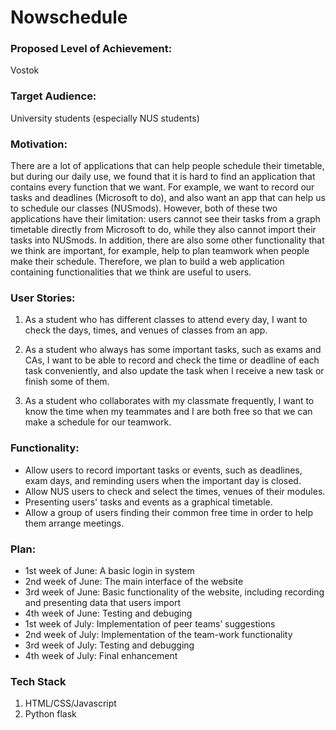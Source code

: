 # Nowschedule


### Proposed Level of Achievement: 
Vostok

### Target Audience: 
University students (especially NUS students)

### Motivation:
There are a lot of applications that can help people schedule their timetable, but during our daily use, we found that it is hard to find an application that contains every function that we want. For example, we want to record our tasks and deadlines (Microsoft to do), and also want an app that can help us to schedule our classes (NUSmods). However, both of these two applications have their limitation: users cannot see their tasks from a graph timetable directly from Microsoft to do, while they also cannot import their tasks into NUSmods. In addition, there are also some other functionality that we think are important, for example, help to plan teamwork when people make their schedule. Therefore, we plan to build a web application containing functionalities that we think are useful to users.

### User Stories:
1. As a student who has different classes to attend every day, I want to check the days, times, and venues of classes from an app.

2. As a student who always has some important tasks, such as exams and CAs, I want to be able to record and check the time or deadline of each task conveniently, and also update the task when I receive a new task or finish some of them.

3. As a student who collaborates with my classmate frequently, I want to know the time when my teammates and I are both free so that we can make a schedule for our teamwork.

### Functionality:
- Allow users to record important tasks or events, such as deadlines, exam days, and reminding users when the important day is closed.
- Allow NUS users to check and select the times, venues of their modules.
- Presenting users' tasks and events as a graphical timetable.
- Allow a group of users finding their common free time in order to help them arrange meetings.

### Plan:
- 1st week of June: A basic login in system
- 2nd week of June: The main interface of the website
- 3rd week of June: Basic functionality of the website, including recording and presenting data that users import
- 4th week of June: Testing and debuging
- 1st week of July: Implementation of peer teams’ suggestions
- 2nd week of July: Implementation of the team-work functionality
- 3rd week of July: Testing and debugging
- 4th week of July: Final enhancement

### Tech Stack
1. HTML/CSS/Javascript
2. Python flask

